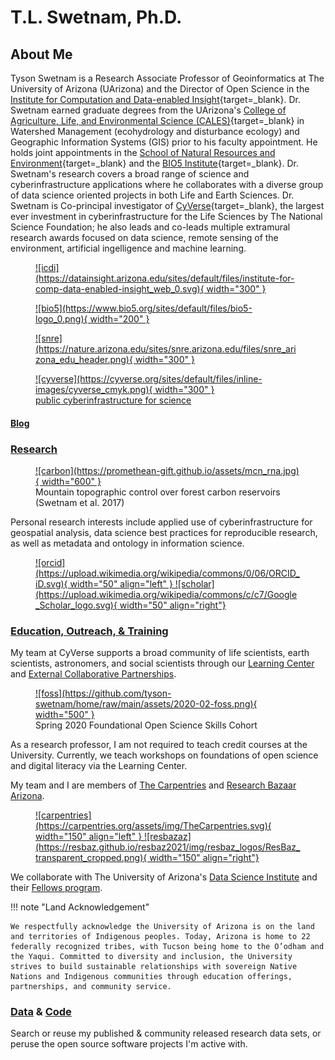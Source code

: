 # T.L. Swetnam, Ph.D. 

## About Me 

Tyson Swetnam is a Research Associate Professor of Geoinformatics at The University of Arizona (UArizona) and the Director of Open Science in the [Institute for Computation and Data-enabled Insight](http://datainsight.arizona.edu/){target=_blank}. Dr. Swetnam earned graduate degrees from the UArizona's [College of Agriculture, Life, and Environmental Science (CALES)](https://cales.arizona.edu/){target=_blank} in Watershed Management (ecohydrology and disturbance ecology) and Geographic Information Systems (GIS) prior to his faculty appointment. He holds joint appointments in the [School of Natural Resources and Environment](https://nature.arizona.edu/tyson-swetnam){target=_blank} and the [BIO5 Institute](https://bio5.org){target=_blank}. Dr. Swetnam's research covers a broad range of science and cyberinfrastructure applications where he collaborates with a diverse group of data science oriented projects in both Life and Earth Sciences. Dr. Swetnam is Co-principal investigator of [CyVerse](https://cyverse.org){target=_blank}, the largest ever investment in cyberinfrastructure for the Life Sciences by The National Science Foundation; he also leads and co-leads multiple extramural research awards focused on data science, remote sensing of the environment, artificial ingelligence and machine learning. 


<figure markdown> 
   <a href="http://datainsight.arizona.edu/" rel="icdi">![icdi](https://datainsight.arizona.edu/sites/default/files/institute-for-comp-data-enabled-insight_web_0.svg){ width="300" }
   </a>
</figure>

<figure markdown> 
  <a href="http://bio5.org/" rel="bio5">![bio5](https://www.bio5.org/sites/default/files/bio5-logo_0.png){ width="200" }
  </a>
</figure>

<figure markdown> 
   <a href="http://nature.arizona.edu/" rel="snre">![snre](https://nature.arizona.edu/sites/snre.arizona.edu/files/snre_arizona_edu_header.png){ width="300" }
   </a>
</figure>

<figure markdown> 
  <a href="http://cyverse.org/" target="blank" rel="cyverse homepages">![cyverse](https://cyverse.org/sites/default/files/inline-images/cyverse_cmyk.png){ width="300" }
    <figcaption>public cyberinfrastructure for science</figcaption>
  </a>
</figure>

#### [Blog](./blog/index.md)

### [Research](./current_projects/) 

<figure markdown>
  <a href="https://esajournals.onlinelibrary.wiley.com/doi/10.1002/ecs2.1797" target="blank" rel="carbon">![carbon](https://promethean-gift.github.io/assets/mcn_rna.jpg){ width="600" } </a>
    <figcaption>Mountain topographic control over forest carbon reservoirs (Swetnam et al. 2017)</figcaption>
</figure>

Personal research interests include applied use of cyberinfrastructure for geospatial analysis, data science best practices for reproducible research, as well as metadata and ontology in information science.

<figure markdown>
  <a href="http://orcid.org/0000-0002-6639-7181" target="blank" rel="orcid">![orcid](https://upload.wikimedia.org/wikipedia/commons/0/06/ORCID_iD.svg){ width="50" align="left" } </a>  <a href="https://scholar.google.com/citations?user=nanIeAYAAAAJ&hl=en" rel="Google Scholar Profile">![scholar](https://upload.wikimedia.org/wikipedia/commons/c/c7/Google_Scholar_logo.svg){ width="50" align="right"}
  </a>
</figure>

### [Education, Outreach, & Training](./teaching/)

My team at CyVerse supports a broad community of life scientists, earth scientists, astronomers, and social scientists through our [Learning Center](https://learning.cyverse.org) and [External Collaborative Partnerships](https://cyverse.org/ecp).

<figure markdown>
  <a href="https://learning.cyverse.org" target="blank" rel="foss">![foss](https://github.com/tyson-swetnam/home/raw/main/assets/2020-02-foss.png){ width="500" } </a>
    <figcaption>Spring 2020 Foundational Open Science Skills Cohort</figcaption>
</figure>

As a research professor, I am not required to teach credit courses at the University. Currently, we teach workshops on foundations of open science and digital literacy via the Learning Center.

My team and I are members of [The Carpentries](https://carpentries.org) and [Research Bazaar Arizona](https://researchbazaar.arizona.edu/).

<figure markdown>
  <a href="https://carpentries.org/" target="blank" rel="carpentries">![carpentries](https://carpentries.org/assets/img/TheCarpentries.svg){ width="150" align="left" } </a>  <a href="https://researchbazaar.arizona.edu/" rel="resbazaz">![resbazaz](https://resbaz.github.io/resbaz2021/img/resbaz_logos/ResBaz_transparent_cropped.png){ width="150" align="right"}
  </a>
</figure>

We collaborate with The University of Arizona's [Data Science Institute](https://datascience.arizona.edu/) and their [Fellows program](https://datascience.arizona.edu/odss-office-data-science-services/data-science-fellows-program).

!!! note "Land Acknowledgement"

    We respectfully acknowledge the University of Arizona is on the land and territories of Indigenous peoples. Today, Arizona is home to 22 federally recognized tribes, with Tucson being home to the O’odham and the Yaqui. Committed to diversity and inclusion, the University strives to build sustainable relationships with sovereign Native Nations and Indigenous communities through education offerings, partnerships, and community service.

### [Data](./data) & [Code](./code)

Search or reuse my published & community released research data sets, or peruse the open source software projects I'm active with.
